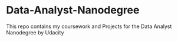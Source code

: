 # Data-Analyst-Nanodegree
This repo contains my coursework and Projects for the Data Analyst Nanodegree by Udacity
